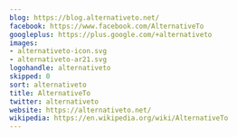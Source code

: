 ```yaml
---
blog: https://blog.alternativeto.net/
facebook: https://www.facebook.com/AlternativeTo
googleplus: https://plus.google.com/+alternativeto
images:
- alternativeto-icon.svg
- alternativeto-ar21.svg
logohandle: alternativeto
skipped: 0
sort: alternativeto
title: AlternativeTo
twitter: alternativeto
website: https://alternativeto.net/
wikipedia: https://en.wikipedia.org/wiki/AlternativeTo
---
```

